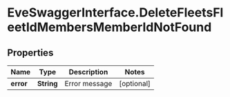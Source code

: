 # EveSwaggerInterface.DeleteFleetsFleetIdMembersMemberIdNotFound

## Properties
Name | Type | Description | Notes
------------ | ------------- | ------------- | -------------
**error** | **String** | Error message | [optional] 


